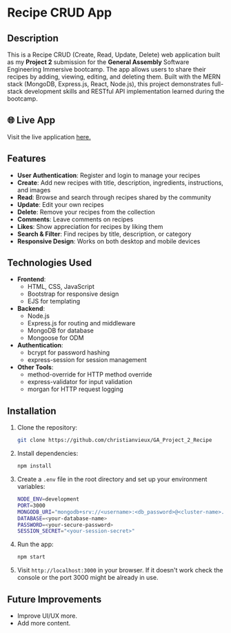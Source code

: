 # Recipe CRUD App
## Description
This is a Recipe CRUD (Create, Read, Update, Delete) web application built as my **Project 2** submission for the **General Assembly** Software Engineering Immersive bootcamp. The app allows users to share their recipes by adding, viewing, editing, and deleting them. Built with the MERN stack (MongoDB, Express.js, React, Node.js), this project demonstrates full-stack development skills and RESTful API implementation learned during the bootcamp.
## 🌐 Live App
Visit the live application [here.](http://54.165.74.209:3000/home)
## Features
- **User Authentication**: Register and login to manage your recipes
- **Create**: Add new recipes with title, description, ingredients, instructions, and images
- **Read**: Browse and search through recipes shared by the community
- **Update**: Edit your own recipes
- **Delete**: Remove your recipes from the collection
- **Comments**: Leave comments on recipes
- **Likes**: Show appreciation for recipes by liking them
- **Search & Filter**: Find recipes by title, description, or category
- **Responsive Design**: Works on both desktop and mobile devices
## Technologies Used
- **Frontend**: 
  - HTML, CSS, JavaScript
  - Bootstrap for responsive design
  - EJS for templating
- **Backend**: 
  - Node.js
  - Express.js for routing and middleware
  - MongoDB for database
  - Mongoose for ODM
- **Authentication**:
  - bcrypt for password hashing
  - express-session for session management
- **Other Tools**:
  - method-override for HTTP method override
  - express-validator for input validation
  - morgan for HTTP request logging
## Installation
1. Clone the repository:
   ```bash
   git clone https://github.com/christianvieux/GA_Project_2_Recipe
   ```
2. Install dependencies:
   ```bash
   npm install
   ```
3. Create a `.env` file in the root directory and set up your environment variables:
   ```bash
   NODE_ENV=development
   PORT=3000
   MONGODB_URI="mongodb+srv://<username>:<db_password>@<cluster-name>.mongodb.net/<database-name>?retryWrites=true&w=majority"
   DATABASE=<your-database-name>
   PASSWORD=<your-secure-password>
   SESSION_SECRET="<your-session-secret>"
   ```
4. Run the app:
   ```bash
   npm start
   ```
5. Visit `http://localhost:3000` in your browser. If it doesn't work check the console or the port 3000 might be already in use.
## Future Improvements
- Improve UI/UX more.
- Add more content.
